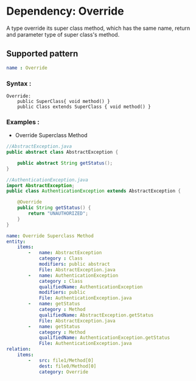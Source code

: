 # Dependency: Override
A type override its super class method, which has the same name, return and parameter type of super class's method.
## Supported pattern
```yaml
name : Override
```
### Syntax : 
```text
Override:
    public SuperClass{ void method() }
    public Class extends SuperClass { void method() }
```
### Examples : 
- Override Superclass Method
```java
//AbstractException.java
public abstract class AbstractException {

    public abstract String getStatus();
}
```
```java
//AuthenticationException.java
import AbstractException;
public class AuthenticationException extends AbstractException {

    @Override
    public String getStatus() {
        return "UNAUTHORIZED";
    }
}
```
```yaml
name: Override Superclass Method
entity:
    items:
        -   name: AbstractException
            category : Class
            modifiers: public abstract
            File: AbstractException.java
        -   name: AuthenticationException
            category : Class
            qualifiedName: AuthenticationException
            modifiers: public
            File: AuthenticationException.java
        -   name: getStatus
            category : Method
            qualifiedName: AbstractException.getStatus
            File: AbstractException.java
        -   name: getStatus
            category : Method
            qualifiedName: AuthenticationException.getStatus
            File: AuthenticationException.java 
relation:
    items:
        -   src: file1/Method[0]
            dest: file0/Method[0]
            category: Override
```
